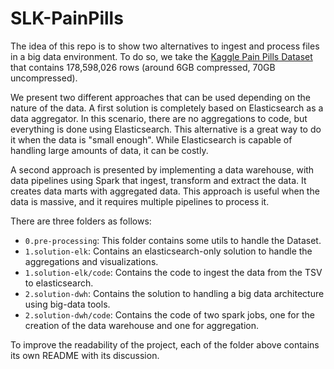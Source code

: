 # SLK-PainPills

The idea of this repo is to show two alternatives to ingest and process files in a big data environment. To do so, we take the [Kaggle Pain Pills Dataset](https://www.kaggle.com/paultimothymooney/pain-pills-in-the-usa/version/2) that contains 178,598,026 rows (around 6GB compressed, 70GB uncompressed). 

We present two different approaches that can be used depending on the nature of the data. A first solution is completely based on Elasticsearch as a data aggregator. In this scenario, there are no aggregations to code, but everything is done using Elasticsearch. This alternative is a great way to do it when the data is "small enough". While Elasticsearch is capable of handling large amounts of data, it can be costly.

A second approach is presented by implementing a data warehouse, with data pipelines using Spark that ingest, transform and extract the data. It creates data marts with aggregated data. This approach is useful when the data is massive, and it requires multiple pipelines to process it.

There are three folders as follows:
- `0.pre-processing`: This folder contains some utils to handle the Dataset.
- `1.solution-elk`: Contains an elasticsearch-only solution to handle the aggregations and visualizations.
- `1.solution-elk/code`: Contains the code to ingest the data from the TSV to elasticsearch.
- `2.solution-dwh`: Contains the solution to handling a big data architecture using big-data tools.
- `2.solution-dwh/code`: Contains the code of two spark jobs, one for the creation of the data warehouse and one for aggregation.

To improve the readability of the project, each of the folder above contains its own README with its discussion.
